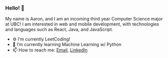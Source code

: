 ### Hello! 👋

My name is Aaron, and I am an incoming third year Computer Science major at UBC! 
I am interested in web and mobile development, with technologies and languages such as React, Java, and JavaScript.

- ⚙️ I’m currently LeetCoding!
- 📖 I’m currently learning Machine Learning w/ Python
- 📫 How to reach me: [Email](mailto:chan.aaron73@gmail.com), [LinkedIn](https://www.linkedin.com/in/aaronkaicheechan/)
